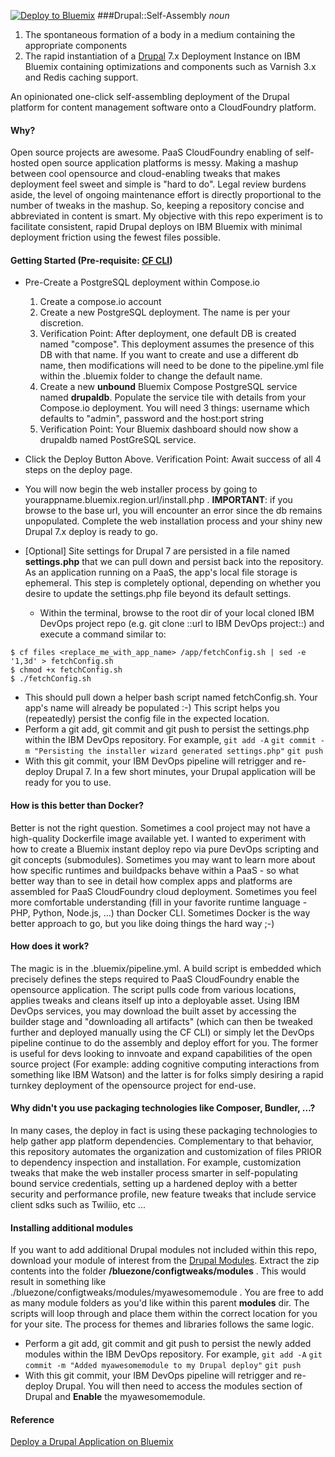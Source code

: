 [![Deploy to Bluemix](https://bluemix.net/deploy/button_x2.png)](https://bluemix.net/deploy?repository=https://github.com/joshisa/drupalstart)
###Drupal::Self-Assembly
<i>noun</i>
 1. The spontaneous formation of a body in a medium containing the appropriate components
 2. The rapid instantiation of a [Drupal](https://www.drupal.org/ "Drupal") 7.x Deployment Instance on IBM Bluemix containing optimizations and components such as Varnish 3.x and Redis caching support. 

An opinionated one-click self-assembling deployment of the Drupal platform for content management software onto a CloudFoundry platform.  

#### Why?
Open source projects are awesome. PaaS CloudFoundry enabling of self-hosted open source application platforms is messy.  Making a mashup between cool opensource and cloud-enabling tweaks that makes deployment feel sweet and simple is "hard to do".  Legal review burdens aside, the level of ongoing maintenance effort is directly proportional to the number of tweaks in the mashup.  So, keeping a repository concise and abbreviated in content is smart.  My objective with this repo experiment is to facilitate consistent, rapid Drupal deploys on IBM Bluemix with minimal deployment friction using the fewest files possible.

#### Getting Started  (Pre-requisite: [CF CLI](https://github.com/cloudfoundry/cli/releases "CF CLI"))
- Pre-Create a PostgreSQL deployment within Compose.io
  1.  Create a compose.io account
  2.  Create a new PostgreSQL deployment.  The name is per your discretion.
  3.  Verification Point:  After deployment, one default DB is created named "compose".  This deployment assumes the presence of this DB with that name.  If you want to create and use a different db name, then modifications will need to be done to the pipeline.yml file within the .bluemix folder to change the default name.
  4.  Create a new **unbound** Bluemix Compose PostgreSQL service named **drupaldb**.  Populate the service tile with details from your Compose.io deployment.  You will need 3 things:  username which defaults to "admin", password and the host:port string
  5.  Verification Point:  Your Bluemix dashboard should now show a drupaldb named PostGreSQL service.
- Click the Deploy Button Above.  Verification Point:  Await success of all 4 steps on the deploy page.
- You will now begin the web installer process by going to yourappname.bluemix.region.url/install.php . **IMPORTANT**: if you browse to the base url, you will encounter an error since the db remains unpopulated.  Complete the web installation process and your shiny new Drupal 7.x deploy is ready to go.
 
- [Optional] Site settings for Drupal 7 are persisted in a file named **settings.php** that we can pull down and persist back into the repository.  As an application running on a PaaS, the app's local file storage is ephemeral.  This step is completely optional, depending on whether you desire to update the settings.php file beyond its default settings.
  - Within the terminal, browse to the root dir of your local cloned IBM DevOps project repo (e.g.  git clone ::url to IBM DevOps project::) and execute a command similar to:
```
$ cf files <replace_me_with_app_name> /app/fetchConfig.sh | sed -e '1,3d' > fetchConfig.sh
$ chmod +x fetchConfig.sh
$ ./fetchConfig.sh
```
- This should pull down a helper bash script named fetchConfig.sh.  Your app's name will already be populated :-)  This script helps you (repeatedly) persist the config file in the expected location.
- Perform a git add, git commit and git push to persist the settings.php within the IBM DevOps repository. For example,
```git add -A```
```git commit -m "Persisting the installer wizard generated settings.php"```
```git push```
- With this git commit, your IBM DevOps pipeline will retrigger and re-deploy Drupal 7.  In a few short minutes, your Drupal application will be ready for you to use.

#### How is this better than Docker?
Better is not the right question.  Sometimes a cool project may not have a high-quality Dockerfile image available yet. I wanted to experiment with how to create a Bluemix instant deploy repo via pure DevOps scripting and git concepts (submodules).  Sometimes you may want to learn more about how specific runtimes and buildpacks behave within a PaaS - so what better way than to see in detail how complex apps and platforms are assembled for PaaS CloudFoundry cloud deployment.  Sometimes you feel more comfortable understanding (fill in your favorite runtime language - PHP, Python, Node.js, ...) than Docker CLI.  Sometimes Docker is the way better approach to go, but you like doing things the hard way ;-)

#### How does it work?
The magic is in the .bluemix/pipeline.yml.  A build script is embedded which precisely defines the steps required to PaaS CloudFoundry enable the opensource application.  The script pulls code from various locations, applies tweaks and cleans itself up into a deployable asset.  Using IBM DevOps services, you may download the built asset by accessing the builder stage and "downloading all artifacts" (which can then be tweaked further and deployed manually using the CF CLI) or simply let the DevOps pipeline continue to do the assembly and deploy effort for you.  The former is useful for devs looking to innvoate and expand capabilities of the open source project (For example: adding cognitive computing interactions from something like IBM Watson) and the latter is for folks simply desiring a rapid turnkey deployment of the opensource project for end-use.

#### Why didn't you use packaging technologies like Composer, Bundler, ...?
In many cases, the deploy in fact is using these packaging technologies to help gather app platform dependencies. Complementary to that behavior, this repository automates the organization and customization of files PRIOR to dependency inspection and installation.  For example, customization tweaks that make the web installer process smarter in self-populating bound service credentials, setting up a hardened deploy with a better security and performance profile, new feature tweaks that include service client sdks such as Twiliio, etc ...  

#### Installing additional modules
If you want to add additional Drupal modules not included within this repo,  download your module of interest from the [Drupal Modules](https://www.drupal.org/project/project_module?f%5B0%5D=&f%5B1%5D=&f%5B2%5D=&f%5B3%5D=drupal_core%3A103&f%5B4%5D=sm_field_project_type%3Afull&text=&solrsort=iss_project_release_usage+desc&op=Search "Drupal 7.x Modules").  Extract the zip contents into the folder **/bluezone/configtweaks/modules** . This would result in something like ./bluezone/configtweaks/modules/myawesomemodule .  You are free to add as many module folders as you'd like within this parent **modules** dir.  The scripts will loop through and place them within the correct location for you for your site.  The process for themes and libraries follows the same logic.
- Perform a git add, git commit and git push to persist the newly added modules within the IBM DevOps repository. For example,
```git add -A```
```git commit -m "Added myawesomemodule to my Drupal deploy"```
```git push```
- With this git commit, your IBM DevOps pipeline will retrigger and re-deploy Drupal.  You will then need to access the modules section of Drupal and **Enable** the myawesomemodule.

#### Reference
[Deploy a Drupal Application on Bluemix](https://developer.ibm.com/bluemix/2014/02/17/deploy-drupal-application-ibm-bluemix/)
